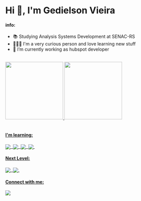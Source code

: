 <!--
**Gedielsonvieira/Gedielsonvieira** is a ✨ _special_ ✨ repository because its `README.md` (this file) appears on your GitHub profile.

Here are some ideas to get you started:

- 🔭 I’m currently working on ...
- 🌱 I’m currently learning ...
- 👯 I’m looking to collaborate on ...
- 🤔 I’m looking for help with ...
- 💬 Ask me about ...
- 📫 How to reach me: ...
- 😄 Pronouns: ...
- ⚡ Fun fact: ...
-->

# Hi 👋, I'm Gedielson Vieira

#### info:</br>
- 📚 Studying Analysis Systems Development at SENAC-RS
- 👩🏽‍💻 I'm a very curious person and love learning new stuff
- 🔭 I’m currently working as hubspot developer
</br>
<div>
    <a href="https://github.com/Gedielsonvieira">
    <img height="180em" src="https://github-readme-stats.vercel.app/api?username=Gedielsonvieira&count_private=true&show_icons=true&theme=dark">
    <img height="180em" src="https://github-readme-stats.vercel.app/api/top-langs/?username=Gedielsonvieira&layout=compact&langs_count=16&theme=dark">
</div></br>

#### I'm learning:
<div style="display:inline_block">
    <img align="center" src="https://img.shields.io/badge/HTML5-E34F26?style=for-the-badge&logo=html5&logoColor=white">&nbsp;
    <img align="center" src="https://img.shields.io/badge/CSS3-1572B6?style=for-the-badge&logo=css3&logoColor=white">&nbsp;
    <img align="center" src="https://img.shields.io/badge/JavaScript-F7DF1E?style=for-the-badge&logo=javascript&logoColor=black">&nbsp;
    <img align="center" src="https://img.shields.io/badge/Java-ED8B00?style=for-the-badge&logo=java&logoColor=white">&nbsp;
</div>

#### Next Level:
<div style="display:inline_block">
    <img align="center" src="https://img.shields.io/badge/Sass-CC6699?style=for-the-badge&logo=sass&logoColor=white">&nbsp;
    <img align="center" src="https://img.shields.io/badge/TypeScript-007ACC?style=for-the-badge&logo=typescript&logoColor=white">&nbsp;
</div>

#### Connect with me:
<div>
    <a href="https://www.linkedin.com/in/gedielson-vieira/" target="_blank">
    <img src="https://img.shields.io/badge/LinkedIn-0077B5?style=for-the-badge&logo=linkedin&logoColor=white" target="_blank"></a> 
</div>
